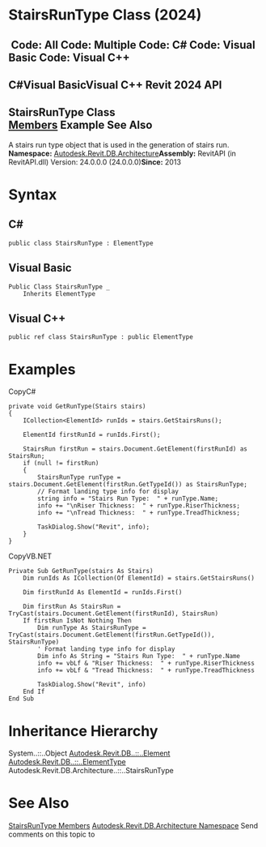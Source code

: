 # StairsRunType Class (2024)

﻿
 Code: All Code: Multiple Code: C# Code: Visual Basic Code: Visual C++   
---  
C#Visual BasicVisual C++
Revit 2024 API  
---  
StairsRunType Class  
[Members](ca6f30a3-e07e-8d26-2a38-734bb05a2efa.md "StairsRunType Members") Example See Also  
---  
A stairs run type object that is used in the generation of stairs run. 
**Namespace:** [Autodesk.Revit.DB.Architecture](720f0c58-cb2b-4f13-374a-7348ed0a1cd3.md "Autodesk.Revit.DB.Architecture Namespace")**Assembly:** RevitAPI (in RevitAPI.dll) Version: 24.0.0.0 (24.0.0.0)**Since:** 2013 
# Syntax
C#  
---  
```text
public class StairsRunType : ElementType
```
  
Visual Basic  
---  
```text
Public Class StairsRunType _
	Inherits ElementType
```
  
Visual C++  
---  
```text
public ref class StairsRunType : public ElementType
```
  
# Examples
CopyC#
```text
private void GetRunType(Stairs stairs)
{
    ICollection<ElementId> runIds = stairs.GetStairsRuns();

    ElementId firstRunId = runIds.First();

    StairsRun firstRun = stairs.Document.GetElement(firstRunId) as StairsRun;
    if (null != firstRun)
    {
        StairsRunType runType = stairs.Document.GetElement(firstRun.GetTypeId()) as StairsRunType;
        // Format landing type info for display
        string info = "Stairs Run Type:  " + runType.Name;
        info += "\nRiser Thickness:  " + runType.RiserThickness;
        info += "\nTread Thickness:  " + runType.TreadThickness;

        TaskDialog.Show("Revit", info);
    }
}
```

CopyVB.NET
```text
Private Sub GetRunType(stairs As Stairs)
    Dim runIds As ICollection(Of ElementId) = stairs.GetStairsRuns()

    Dim firstRunId As ElementId = runIds.First()

    Dim firstRun As StairsRun = TryCast(stairs.Document.GetElement(firstRunId), StairsRun)
    If firstRun IsNot Nothing Then
        Dim runType As StairsRunType = TryCast(stairs.Document.GetElement(firstRun.GetTypeId()), StairsRunType)
        ' Format landing type info for display
        Dim info As String = "Stairs Run Type:  " + runType.Name
        info += vbLf & "Riser Thickness:  " + runType.RiserThickness
        info += vbLf & "Tread Thickness:  " + runType.TreadThickness

        TaskDialog.Show("Revit", info)
    End If
End Sub
```

# Inheritance Hierarchy
System..::..Object [Autodesk.Revit.DB..::..Element](eb16114f-69ea-f4de-0d0d-f7388b105a16.md "Element Class") [Autodesk.Revit.DB..::..ElementType](ffb18296-0448-559c-580c-7857cbcdc094.md "ElementType Class") Autodesk.Revit.DB.Architecture..::..StairsRunType
# See Also
[StairsRunType Members](ca6f30a3-e07e-8d26-2a38-734bb05a2efa.md "StairsRunType Members")
[Autodesk.Revit.DB.Architecture Namespace](720f0c58-cb2b-4f13-374a-7348ed0a1cd3.md "Autodesk.Revit.DB.Architecture Namespace")
Send comments on this topic to 
